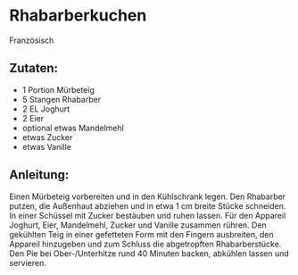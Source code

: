 Rhabarberkuchen
===
Französisch

Zutaten:
---
- 1 Portion Mürbeteig
- 5 Stangen Rhabarber
- 2 EL Joghurt
- 2  Eier
- optional etwas Mandelmehl
-  etwas Zucker
-  etwas Vanille

Anleitung:
---
Einen Mürbeteig vorbereiten und in den Kühlschrank legen.
Den Rhabarber putzen, die Außenhaut abziehen und in etwa 1 cm breite Stücke schneiden. In einer Schüssel mit Zucker bestäuben und ruhen lassen.
Für den Appareil Joghurt, Eier, Mandelmehl, Zucker und Vanille zusammen rühren.
Den gekühlten Teig in einer gefetteten Form mit den Fingern ausbreiten, den Appareil hinzugeben und zum Schluss die abgetropften Rhabarberstücke.
Den Pie bei Ober-/Unterhitze rund 40 Minuten backen, abkühlen lassen und servieren.
